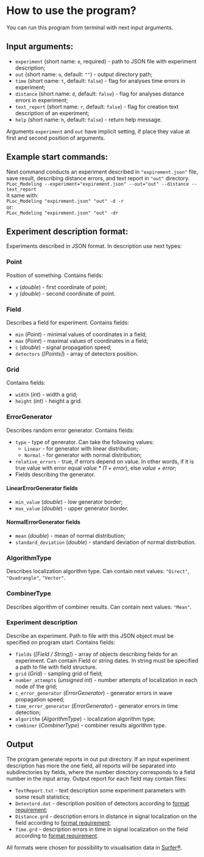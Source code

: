 # How to use the program?
You can run this program from terminal with next input arguments.
## Input arguments:
* `experiment` (short name: `e`, required) - path to JSON file with experiment description;
* `out` (short name: `o`, default: `""`) - output directory path;
* `time` (short name: `t`, default: `false`) - flag for analyses time errors in experiment;
* `distance` (short name: `d`, default: `false`) - flag for analyses distance errors in experiment;
* `text_report` (short name: `r`, default: `false`) - flag for creation text description of an experiment;
* `help` (short name: `h`, default: `false`) - return help message.

Arguments `experiment` and `out` have implicit setting, if place they value at first and second position of arguments.

## Example start commands:  
Next command conducts an experiment described in `"expirement.json"` file, save result, describing distance errors, and text report in `"out"` directory.  
`PLoc_Modeling --experiment="expirement.json" --out="out" --distance --text_report`  
It same with:  
`PLoc_Modeling "expirement.json" "out" -d -r`  
or:  
`PLoc_Modeling "expirement.json" "out" -dr`

## Experiment description format:
Experiments described in JSON format. In description use next types:

### Point
Position of something. Contains fields:
* `x` (_double_) - first coordinate of point;
* `y` (_double_) - second coordinate of point.

### Field
Describes a field for experiment. Contains fields:
* `min` (_Point_) - minimal values of coordinates in a field;
* `max` (_Point_) - maximal values of coordinates in a field;
* `c` (_double_) - signal propagation speed;
* `detectors` (_[Points]_) - array of detectors position.

### Grid
Contains fields:
* `width` (_int_) - width a grid;
* `height` (_int_) - height a grid.

### ErrorGenerator
Describes random error generator. Contains fields:
* `type` - type of generator. Can take the following values:
    * `Linear` - for generator with linear distribution;
    * `Normal` - for generator with normal distribution;
* `relative_errors` - true, if errors depend on value. In other words, if it is true value with error equal _value * (1 + error_), else _value + error_;
* Fields describing the generator.
    
#### LinearErrorGenerator fields
* `min_value` (_double_) - low generator border;
* `max_value` (_double_) - upper generator border.

#### NormalErrorGenerator fields
* `mean` (_double_) - mean of normal distribution;
* `standard_deviation` (_double_) - standard deviation of normal distribution.

### AlgorithmType
Describes localization algorithm type. Can contain next values: `"Direct"`, `"Quadrangle"`, `"Vector"`.

### CombinerType
Describes algorithm of combiner results. Can contain next values: `"Mean"`.

### Experiment description
Describe an experiment. Path to file with this JSON object must be specified on program start. Contains fields:
* `fields` (_[Field / String]_) - array of objects describing fields for an experiment. Can contain Field or string dates. In string must be specified a path to file with field structure. 
* `grid` (_Grid_) - sampling grid of field;
* `number_attempts` (_unsigned int_) - number attempts of localization in each node of the grid;
* `c_error_generator` (_ErrorGenerator_) - generator errors in wave propagation speed;
* `time_error_generator` (_ErrorGenerator_) - generator errors in time detection;
* `algorithm` (_AlgorithmType_) - localization algorithm type;
* `combiner` (_CombinerType_) - combiner results algorithm type.

## Output
The program generate reports in out put directory. If an input experiment description has more the one field, all reports will be separated into subdirectories by fields, where the number directory corresponds to a field number in the input array.
Output report for each field may contain files:
* `TextReport.txt` - text description some experiment parameters with some result statistics;
* `Detextord.dat` - description position of detectors according to [format requirement](http://grapherhelp.goldensoftware.com/WTOPICS/TOP_ASCIIFILES.htm);
* `Distance.grd` - description errors in distance in signal localization on the field according to [format requirement](http://grapherhelp.goldensoftware.com/subsys/ascii_grid_file_format.htm);
* `Time.grd` - description errors in time in signal localization on the field according to [format requirement](http://grapherhelp.goldensoftware.com/subsys/ascii_grid_file_format.htm).

All formats were chosen for possibility to visualisation data in [Surfer®](https://www.goldensoftware.com/products/surfer).
